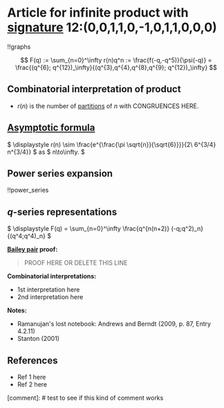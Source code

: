 # Article for infinite product with [signature](../product_signature.html) 	12:(0,0,1,1,0,-1,0,1,1,0,0,0)

!!graphs

$$ F(q) := \sum_{n=0}^\infty r(n)q^n := \frac{f(-q,-q^5)}{\psi(-q)} = \frac{(q^{6}; q^{12})_\infty}{(q^{3},q^{4},q^{8},q^{9}; q^{12})_\infty} $$

## Combinatorial interpretation of product

- $r(n)$ is the number of [partitions](../partitions.html#integer_partitions) of $n$ with CONGRUENCES HERE.

## [Asymptotic formula](../asymptotics.html)

$ \displaystyle r(n) \sim \frac{e^{\frac{\pi  \sqrt{n}}{\sqrt{6}}}}{2\ 6^{3/4} n^{3/4}} $ as $ n\to\infty. $

## Power series expansion

!!power_series

## $q$-series representations

$ \displaystyle F(q) = \sum_{n=0}^\infty \frac{q^{n(n+2)} (-q;q^2)_n}{(q^4;q^4)_n} $


**[Bailey pair](../Bailey_pairs.html) proof:**
> PROOF HERE OR DELETE THIS LINE

**Combinatorial interpretations:**
- 1st interpretation here
- 2nd interpretation here
    
**Notes:**
- Ramanujan's lost notebook: Andrews and Berndt (2009, p. 87, Entry 4.2.11)
- Stanton (2001)


    
## References
- Ref 1 here
- Ref 2 here

[comment]: # test to see if this kind of comment works
